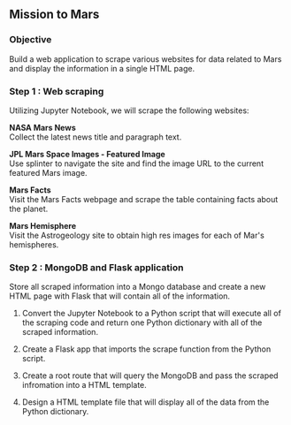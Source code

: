 ## Mission to Mars

### Objective
Build a web application to scrape various websites for data related to Mars and display the information in a single HTML page.

### Step 1 : Web scraping
Utilizing Jupyter Notebook, we will scrape the following websites:

<b>NASA Mars News</b><br>
Collect the latest news title and paragraph text.

<b>JPL Mars Space Images - Featured Image</b><br>
Use splinter to navigate the site and find the image URL to the current featured Mars image.

<b>Mars Facts</b><br>
Visit the Mars Facts webpage and scrape the table containing facts about the planet.

<b>Mars Hemisphere</b><br>
Visit the Astrogeology site to obtain high res images for each of Mar's hemispheres.


### Step 2 : MongoDB and Flask application
Store all scraped information into a Mongo database and create a new HTML page with Flask that will contain all of the information.

1. Convert the Jupyter Notebook to a Python script that will execute all of the scraping code and return one Python dictionary with all of the scraped information.

2. Create a Flask app that imports the scrape function from the Python script.

3. Create a root route that will query the MongoDB and pass the scraped infromation into a HTML template.

4. Design a HTML template file that will display all of the data from the Python dictionary.